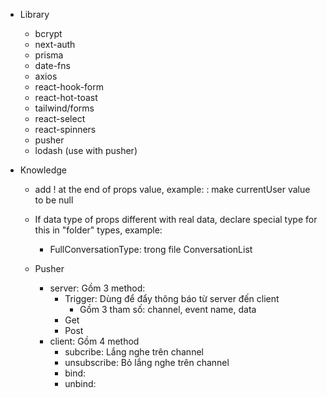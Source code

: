 -   Library

    -   bcrypt
    -   next-auth
    -   prisma
    -   date-fns
    -   axios
    -   react-hook-form
    -   react-hot-toast
    -   tailwind/forms
    -   react-select
    -   react-spinners
    -   pusher
    -   lodash (use with pusher)

-   Knowledge

    -   add ! at the end of props value, example: <DesktopSidebar currentUser={currentUser!} />: make currentUser value to be null
    -   If data type of props different with real data, declare special type for this in "folder" types, example:

        -   FullConversationType: trong file ConversationList

    -   Pusher
        -   server: Gồm 3 method:
            -   Trigger: Dùng để đẩy thông báo từ server đến client
                -   Gồm 3 tham số: channel, event name, data
            -   Get
            -   Post
        -   client: Gồm 4 method
            -   subcribe: Lắng nghe trên channel
            -   unsubscribe: Bỏ lắng nghe trên channel
            -   bind:
            -   unbind:
